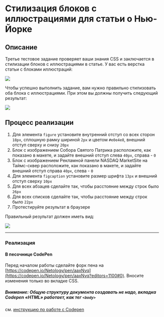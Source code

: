 # Стилизация блоков с иллюстрациями для статьи о Нью-Йорке

## Описание

Третье тестовое задание проверяет ваши знания CSS и заключается в стилизации блоков с иллюстрациями в статье.
У вас есть верстка статьи с блоками иллюстраций:
 
   
 ![](https://netology-code.github.io/html-2-homeworks/sources/1-2/new-york-task.jpg)

Чтобы успешно выполнить задание, вам нужно правильно стилизовать оба блока с иллюстрациями. При этом вы должны получить следующий результат:

![](https://netology-code.github.io/html-2-homeworks/sources/1-2/new-york-result.jpg)


## Процесс реализации

1. Для элемента `figure` установите внутренний отступ со всех сторон `18px`, сплошную рамку шириной `2px` и цветом `#e0e4e8`, внешний отступ сверху и снизу `20px`
2. Блок с изображением Собора Святого Патрика расположите, как показано в макете, и задайте внешний отступ слева `40px`, справа - `0`
3. Блок с изображением Рекламной панели NASDAQ MarketSite на Таймс-сквер расположите, как показано в макете, и задайте внешний отступ справа `40px`, слева - `0`
4. Для элемента `figcaption` установите размер шрифта `13px` и внешний отступ сверху `10px`
5. Для всех абзацев сделайте так, чтобы расстояние между строк было `26px`
6. Для всех списков сделайте так, чтобы расстояние между строк было `22px`
7. Протестируйте результат в браузере
 
 Правильный результат должен иметь вид:
 
 ![](https://netology-code.github.io/html-2-homeworks/sources/1-2/new-york-result.jpg)

---

### Реализация

#### В песочнице CodePen

Перед началом работы сделайте форк пена на [https://codepen.io/Netology/pen/aaxNvq](https://codepen.io/Netology/pen/aaxNvq?editors=1100#0). Вносите изменения только во вкладке CSS.

##### Внимание: Общую структуру документа создавать не надо, вкладка Codepen «HTML» работает, как тег `<body>`
см. [инструкцию по работе с Codepen](https://netology-university.bitbucket.io/guides/wm/codepen-guide/)

